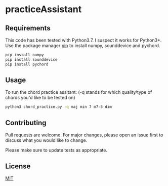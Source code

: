 # practiceAssistant

## Requirements

This code has been tested with Python3.7. I suspect it works for Python3+. 
Use the package manager [pip](https://pip.pypa.io/en/stable/) to install numpy, sounddevice and pychord.

```bash
pip install numpy
pip install sounddevice
pip install pychord
```
## Usage

To run the chord practice assitant:
(-q stands for which quality/type of chords you'd like to be tested on)

```bash
python3 chord_practice.py -q maj min 7 m7-5 dim
```

## Contributing
Pull requests are welcome. For major changes, please open an issue first to discuss what you would like to change.

Please make sure to update tests as appropriate.

## License
[MIT](https://choosealicense.com/licenses/mit/)
